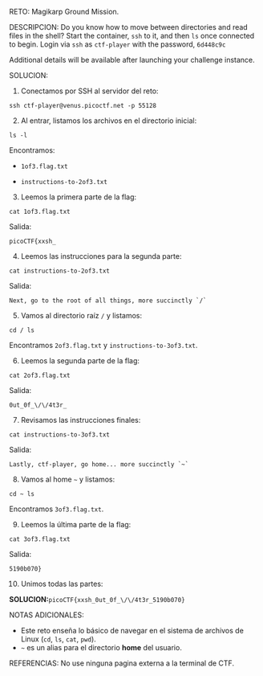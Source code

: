 RETO:
Magikarp Ground Mission.

DESCRIPCION:
Do you know how to move between directories and read files in the shell? Start the container, `ssh` to it, and then `ls` once connected to begin. Login via `ssh` as `ctf-player` with the password, `6d448c9c`

Additional details will be available after launching your challenge instance.

SOLUCION:
1. Conectamos por SSH al servidor del reto:

`ssh ctf-player@venus.picoctf.net -p 55128`

2. Al entrar, listamos los archivos en el directorio inicial:

`ls -l`

Encontramos:

- `1of3.flag.txt`

- `instructions-to-2of3.txt`

3. Leemos la primera parte de la flag:

`cat 1of3.flag.txt`

Salida:

`picoCTF{xxsh_`

4. Leemos las instrucciones para la segunda parte:

`cat instructions-to-2of3.txt`

Salida:

`` Next, go to the root of all things, more succinctly `/` ``

5. Vamos al directorio raíz `/` y listamos:

`cd / ls`

Encontramos `2of3.flag.txt` y `instructions-to-3of3.txt`.

6. Leemos la segunda parte de la flag:

`cat 2of3.flag.txt`

Salida:

`0ut_0f_\/\/4t3r_`

7. Revisamos las instrucciones finales:

`cat instructions-to-3of3.txt`

Salida:

`` Lastly, ctf-player, go home... more succinctly `~` ``

8. Vamos al home `~` y listamos:

`cd ~ ls`

Encontramos `3of3.flag.txt`.

9. Leemos la última parte de la flag:

`cat 3of3.flag.txt`

Salida:

`5190b070}`

10. Unimos todas las partes:

**SOLUCION:**`picoCTF{xxsh_0ut_0f_\/\/4t3r_5190b070}`

NOTAS ADICIONALES:
- Este reto enseña lo básico de navegar en el sistema de archivos de Linux (`cd`, `ls`, `cat`, `pwd`).
- `~` es un alias para el directorio **home** del usuario.

REFERENCIAS:
No use ninguna pagina externa a la terminal de CTF.